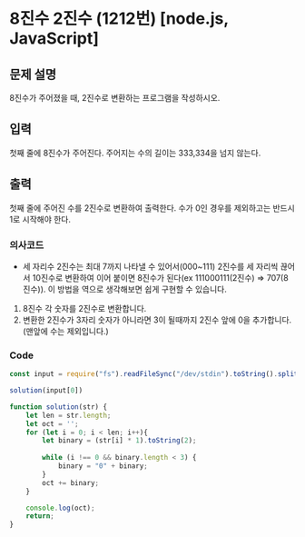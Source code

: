 # 8진수 2진수 (1212번) [node.js, JavaScript] 

## 문제 설명
8진수가 주어졌을 때, 2진수로 변환하는 프로그램을 작성하시오.

## 입력
첫째 줄에 8진수가 주어진다. 주어지는 수의 길이는 333,334을 넘지 않는다.

## 출력
첫째 줄에 주어진 수를 2진수로 변환하여 출력한다. 수가 0인 경우를 제외하고는 반드시 1로 시작해야 한다.

### 의사코드 
- 세 자리수 2진수는 최대 7까지 나타낼 수 있어서(000~111) 2진수를 세 자리씩 끊어서 10진수로 변환하여 이어 붙이면 8진수가 된다(ex 111000111(2진수) => 707(8진수)). 이 방법을 역으로 생각해보면 쉽게 구현할 수 있습니다.
1. 8진수 각 숫자를 2진수로 변환합니다.
2. 변환한 2진수가 3자리 숫자가 아니라면 3이 될때까지 2진수 앞에 0을 추가합니다.(맨앞에 수는 제외입니다.)
   
### Code
```js
const input = require("fs").readFileSync("/dev/stdin").toString().split("\n"); 

solution(input[0])

function solution(str) {
    let len = str.length;
    let oct = '';
    for (let i = 0; i < len; i++){
        let binary = (str[i] * 1).toString(2);
        
        while (i !== 0 && binary.length < 3) {
            binary = "0" + binary;
        }
        oct += binary;
    }

    console.log(oct);
    return;
}


```